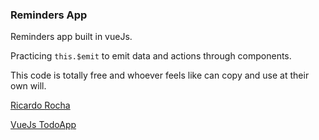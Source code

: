 ### Reminders App

Reminders app built in vueJs.

Practicing `this.$emit` to emit data and actions through components.

This code is totally free and whoever feels like can copy and use at their own will.

[Ricardo Rocha](https://ricr.dev)

[VueJs TodoApp](https://todoapp.ricr.dev)
